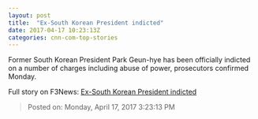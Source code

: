 ```yaml
---
layout: post
title:  "Ex-South Korean President indicted"
date: 2017-04-17 10:23:13Z
categories: cnn-com-top-stories
---
```


Former South Korean President Park Geun-hye has been officially indicted on a number of charges including abuse of power, prosecutors confirmed Monday.


Full story on F3News: [Ex-South Korean President indicted](http://www.f3nws.com/n/2A2yWC)

> Posted on: Monday, April 17, 2017 3:23:13 PM
